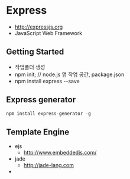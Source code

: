 # Express
* http://expressjs.org
* JavaScript Web Framework

## Getting Started
* 작업폴더 생성
* npm init; // node.js 앱 작업 공간, package.json
* npm install express --save

## Express generator
```js
npm install express-generator -g
```


## Template Engine
* ejs
  * http://www.embeddedjs.com/
* jade
  * http://jade-lang.com
* 